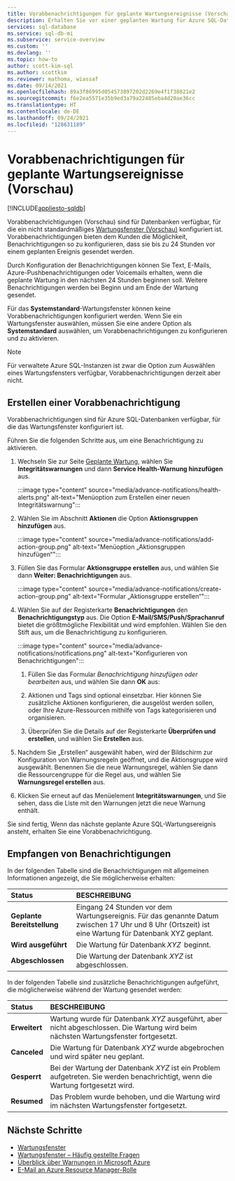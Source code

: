 ```yaml
---
title: Vorabbenachrichtigungen für geplante Wartungsereignisse (Vorschau)
description: Erhalten Sie vor einer geplanten Wartung für Azure SQL-Datenbank eine Benachrichtigung.
services: sql-database
ms.service: sql-db-mi
ms.subservice: service-overview
ms.custom: ''
ms.devlang: ''
ms.topic: how-to
author: scott-kim-sql
ms.author: scottkim
ms.reviewer: mathoma, wiassaf
ms.date: 09/14/2021
ms.openlocfilehash: 89a3f86995d054573897202d2269e4f1f38821e2
ms.sourcegitcommit: f6e2ea5571e35b9ed3a79a22485eba4d20ae36cc
ms.translationtype: HT
ms.contentlocale: de-DE
ms.lasthandoff: 09/24/2021
ms.locfileid: "128631189"
---
```

# <a name="advance-notifications-for-planned-maintenance-events-preview"></a>Vorabbenachrichtigungen für geplante Wartungsereignisse (Vorschau)
[!INCLUDE[appliesto-sqldb](../includes/appliesto-sqldb.md)]

Vorabbenachrichtigungen (Vorschau) sind für Datenbanken verfügbar, für die ein nicht standardmäßiges [Wartungsfenster (Vorschau)](maintenance-window.md) konfiguriert ist. Vorabbenachrichtigungen bieten dem Kunden die Möglichkeit, Benachrichtigungen so zu konfigurieren, dass sie bis zu 24 Stunden vor einem geplanten Ereignis gesendet werden.

Durch Konfiguration der Benachrichtigungen können Sie Text, E-Mails, Azure-Pushbenachrichtigungen oder Voicemails erhalten, wenn die geplante Wartung in den nächsten 24 Stunden beginnen soll. Weitere Benachrichtigungen werden bei Beginn und am Ende der Wartung gesendet.

Für das **Systemstandard**-Wartungsfenster können keine Vorabbenachrichtigungen konfiguriert werden. Wenn Sie ein Wartungsfenster auswählen, müssen Sie eine andere Option als **Systemstandard** auswählen, um Vorabbenachrichtigungen zu konfigurieren und zu aktivieren.

> [!NOTE]
> Für verwaltete Azure SQL-Instanzen ist zwar die Option zum Auswählen eines Wartungsfensters verfügbar, Vorabbenachrichtigungen derzeit aber nicht. 

## <a name="create-an-advance-notification"></a>Erstellen einer Vorabbenachrichtigung

Vorabbenachrichtigungen sind für Azure SQL-Datenbanken verfügbar, für die das Wartungsfenster konfiguriert ist. 

Führen Sie die folgenden Schritte aus, um eine Benachrichtigung zu aktivieren.  

1. Wechseln Sie zur Seite [Geplante Wartung](https://portal.azure.com/#blade/Microsoft_Azure_Health/AzureHealthBrowseBlade/plannedMaintenance), wählen Sie **Integritätswarnungen** und dann **Service Health-Warnung hinzufügen** aus.

    :::image type="content" source="media/advance-notifications/health-alerts.png" alt-text="Menüoption zum Erstellen einer neuen Integritätswarnung":::

2. Wählen Sie im Abschnitt **Aktionen** die Option **Aktionsgruppen hinzufügen** aus. 

    :::image type="content" source="media/advance-notifications/add-action-group.png" alt-text="Menüoption „Aktionsgruppen hinzufügen“":::

3. Füllen Sie das Formular **Aktionsgruppe erstellen** aus, und wählen Sie dann **Weiter: Benachrichtigungen** aus.  

    :::image type="content" source="media/advance-notifications/create-action-group.png" alt-text="Formular „Aktionsgruppe erstellen“":::

1. Wählen Sie auf der Registerkarte **Benachrichtigungen** den **Benachrichtigungstyp** aus. Die Option **E-Mail/SMS/Push/Sprachanruf** bietet die größtmögliche Flexibilität und wird empfohlen. Wählen Sie den Stift aus, um die Benachrichtigung zu konfigurieren.  

    :::image type="content" source="media/advance-notifications/notifications.png" alt-text="Konfigurieren von Benachrichtigungen":::



   1. Füllen Sie das Formular *Benachrichtigung hinzufügen oder bearbeiten* aus, und wählen Sie dann **OK** aus: 

   2. Aktionen und Tags sind optional einsetzbar. Hier können Sie zusätzliche Aktionen konfigurieren, die ausgelöst werden sollen, oder Ihre Azure-Ressourcen mithilfe von Tags kategorisieren und organisieren. 

   4. Überprüfen Sie die Details auf der Registerkarte **Überprüfen und erstellen**, und wählen Sie **Erstellen** aus. 

7. Nachdem Sie „Erstellen“ ausgewählt haben, wird der Bildschirm zur Konfiguration von Warnungsregeln geöffnet, und die Aktionsgruppe wird ausgewählt. Benennen Sie die neue Warnungsregel, wählen Sie dann die Ressourcengruppe für die Regel aus, und wählen Sie **Warnungsregel erstellen** aus. 

8. Klicken Sie erneut auf das Menüelement **Integritätswarnungen**, und Sie sehen, dass die Liste mit den Warnungen jetzt die neue Warnung enthält. 


Sie sind fertig, Wenn das nächste geplante Azure SQL-Wartungsereignis ansteht, erhalten Sie eine Vorabbenachrichtigung.

## <a name="receiving-notifications"></a>Empfangen von Benachrichtigungen

In der folgenden Tabelle sind die Benachrichtigungen mit allgemeinen Informationen angezeigt, die Sie möglicherweise erhalten: 

|Status|BESCHREIBUNG|
|:---|:---|
|**Geplante Bereitstellung**| Eingang 24 Stunden vor dem Wartungsereignis. Für das genannte Datum zwischen 17 Uhr und 8 Uhr (Ortszeit) ist eine Wartung für Datenbank XYZ geplant.|
|**Wird ausgeführt** | Die Wartung für Datenbank *XYZ*  beginnt.| 
|**Abgeschlossen** | Die Wartung der Datenbank *XYZ* ist abgeschlossen. |

In der folgenden Tabelle sind zusätzliche Benachrichtigungen aufgeführt, die möglicherweise während der Wartung gesendet werden: 

|Status|BESCHREIBUNG|
|:---|:---|
|**Erweitert** | Wartung wurde für Datenbank *XYZ* ausgeführt, aber nicht abgeschlossen. Die Wartung wird beim nächsten Wartungsfenster fortgesetzt.| 
|**Canceled**| Die Wartung für Datenbank *XYZ* wurde abgebrochen und wird später neu geplant. |
|**Gesperrt**|Bei der Wartung der Datenbank *XYZ* ist ein Problem aufgetreten. Sie werden benachrichtigt, wenn die Wartung fortgesetzt wird.| 
|**Resumed**|Das Problem wurde behoben, und die Wartung wird im nächsten Wartungsfenster fortgesetzt.|


## <a name="next-steps"></a>Nächste Schritte

- [Wartungsfenster](maintenance-window.md)
- [Wartungsfenster – Häufig gestellte Fragen](maintenance-window-faq.yml)
- [Überblick über Warnungen in Microsoft Azure](../../azure-monitor/alerts/alerts-overview.md)
- [E-Mail an Azure Resource Manager-Rolle](../../azure-monitor/alerts/action-groups.md#email-azure-resource-manager-role)
